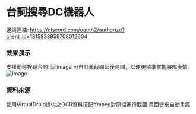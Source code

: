 # 台詞搜尋DC機器人

邀請連結:
<https://discord.com/oauth2/authorize?client_id=1315838959708012604>

### 效果演示

支援動態搜尋台詞:
![image](https://github.com/eason102/mygo_serifu_bot/blob/main/images/2024-12-10%2013-52-11%20(1).gif?raw=true)
可自訂義截圖延後時間，以便更精準掌握臉部表情:
![image](https://github.com/eason102/mygo_serifu_bot/blob/main/images/2024-12-10%2013-52-31%20(1).gif?raw=true)


### 資料來源

使用VirtualDruid提供之OCR資料搭配ffmpeg對原檔進行截圖
畫面皆來自動畫瘋